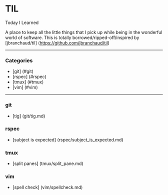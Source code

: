 # TIL

Today I Learned

A place to keep all the little things that I pick up while being in the wonderful world of software. This
is totally borrowed/ripped-off/inspired by [jbranchaud/til]
(https://github.com/jbranchaud/til)

---

### Categories

* [git] (#git)
* [rspec] (#rspec)
* [tmux] (#tmux)
* [vim] (#vim)

---

### git
- [tig] (git/tig.md)

### rspec
- [subject is expected] (rspec/subject_is_expected.md)

### tmux

- [split panes] (tmux/split_pane.md)

### vim

- [spell check] (vim/spellcheck.md)
